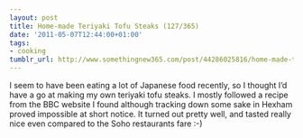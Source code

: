 ```yaml
---
layout: post
title: Home-made Teriyaki Tofu Steaks (127/365)
date: '2011-05-07T12:44:00+01:00'
tags:
- cooking
tumblr_url: http://www.somethingnew365.com/post/44286025816/home-made-teriyaki-tofu-steaks-127365
---
```

I seem to have been eating a lot of Japanese food recently, so I thought I’d have a go at making my own teriyaki tofu steaks.
I mostly followed a recipe from the BBC website I found although tracking down some sake in Hexham proved impossible at short notice. It turned out pretty well, and tasted really nice even compared to the Soho restaurants fare :-)
